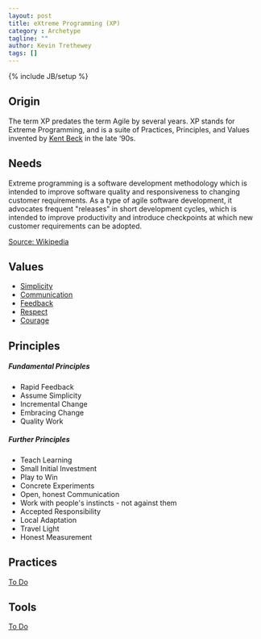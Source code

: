 ```yaml
---
layout: post
title: eXtreme Programming (XP)
category : Archetype
tagline: ""
author: Kevin Trethewey
tags: []
---
```

{% include JB/setup %}

## Origin
The term XP predates the term Agile by several years. XP stands for Extreme Programming, and is a suite of Practices, Principles, and Values invented by [Kent Beck](http://en.wikipedia.org/wiki/Kent_Beck) in the late ‘90s.

## Needs
Extreme programming is a software development methodology which is intended to improve software quality and responsiveness to changing customer requirements. As a type of agile software development, it advocates frequent "releases" in short development cycles, which is intended to improve productivity and introduce checkpoints at which new customer requirements can be adopted.

[Source: Wikipedia](http://en.wikipedia.org/wiki/Extreme_programming)

## Values
* [Simplicity](/Value/Simplicity)
* [Communication](/Value/Communication)
* [Feedback](/Value/Feedback)
* [Respect](/Value/Respect)
* [Courage](/Value/Courage)

## Principles

##### Fundamental Principles

* Rapid Feedback
* Assume Simplicity
* Incremental Change
* Embracing Change
* Quality Work

##### Further Principles
 
* Teach Learning
* Small Initial Investment
* Play to Win
* Concrete Experiments
* Open, honest Communication
* Work with people's instincts - not against them
* Accepted Responsibility
* Local Adaptation
* Travel Light
* Honest Measurement

## Practices
[To Do](/Explanation/TODO)

## Tools
[To Do](/Explanation/TODO)
